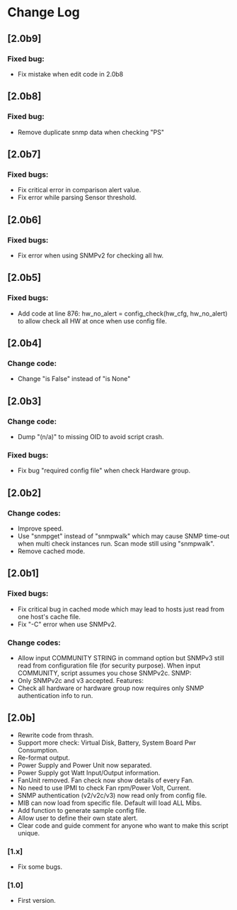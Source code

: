 # Change Log

## [2.0b9]
### Fixed bug:
- Fix mistake when edit code in 2.0b8

## [2.0b8]
### Fixed bug:
- Remove duplicate snmp data when checking "PS"

## [2.0b7]
### Fixed bugs:
- Fix critical error in comparison alert value.
- Fix error while parsing Sensor threshold.

## [2.0b6]
### Fixed bugs:
- Fix error when using SNMPv2 for checking all hw.

## [2.0b5]
### Fixed bugs:
- Add code at line 876: hw_no_alert = config_check(hw_cfg, hw_no_alert) to allow check all HW at once when use config file.

## [2.0b4]
### Change code:
- Change "is False" instead of "is None"

## [2.0b3]
### Change code:
- Dump "(n/a)" to missing OID to avoid script crash. 

### Fixed bugs:
- Fix bug "required config file" when check Hardware group. 

## [2.0b2]
### Change codes:
- Improve speed.
- Use "snmpget" instead of "snmpwalk" which may cause SNMP time-out when multi check instances run. Scan mode still using "snmpwalk".
- Remove cached mode.

## [2.0b1]
### Fixed bugs:
- Fix critical bug in cached mode which may lead to hosts just read from one host's cache file.
- Fix "-C" error when use SNMPv2.

### Change codes:
- Allow input COMMUNITY STRING in command option but SNMPv3 still read from configuration file (for security purpose). When input COMMUNITY, script assumes you chose SNMPv2c.
SNMP:
- Only SNMPv2c and v3 accepted.
Features:
- Check all hardware or hardware group now requires only SNMP authentication info to run.

## [2.0b]

- Rewrite code from thrash.
- Support more check: Virtual Disk, Battery, System Board Pwr Consumption.
- Re-format output.
- Power Supply and Power Unit now separated.
- Power Supply got Watt Input/Output information.
- FanUnit removed. Fan check now show details of every Fan.
- No need to use IPMI to check Fan rpm/Power Volt, Current.
- SNMP authentication (v2/v2c/v3) now read only from config file.
- MIB can now load from specific file. Default will load ALL Mibs.
- Add function to generate sample config file.
- Allow user to define their own state alert.
- Clear code and guide comment for anyone who want to make this script unique.

### [1.x]

- Fix some bugs.

### [1.0]

- First version.
